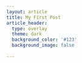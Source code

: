 ```yaml
---
layout: article
title: My First Post
article_header:
  type: overlay
  theme: dark
  background_color: '#123'
  background_image: false
  
---
```


